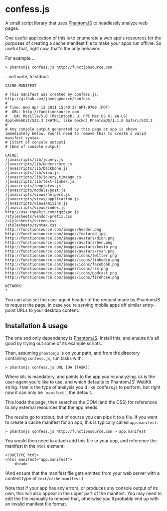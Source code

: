 # confess.js

A small script library that uses [PhantomJS](http://www.phantomjs.org/) to
headlessly analyze web pages.

One useful application of this is to enumerate a web app's resources for the
purposes of creating a cache manifest file to make your apps run offline. So
useful that, right now, that's the only behavior.

For example...

    > phantomjs confess.js http://functionsource.com

...will write, to stdout:

    CACHE MANIFEST

    # This manifest was created by confess.js, http://github.com/jamesgpearce/confess
    #
    # Time: Wed Apr 13 2011 15:40:27 GMT-0700 (PDT)
    #  URL: http://functionsource.com
    #   UA: Mozilla/5.0 (Macintosh; U; PPC Mac OS X; en-US) AppleWebKit/533.3 (KHTML, like Gecko) PhantomJS/1.1.0 Safari/533.3
    #
    # Any console output generated by this page or app is shown immediately below. You'll need to remove this to create a valid manifest syntax.
    # [Start of console output]
    # [End of console output]

    CACHE:
    /javascripts/lib/jquery.js
    /javascripts/lib/underscore.js
    /javascripts/lib/backbone.js
    /javascripts/lib/view.js
    /javascripts/lib/jquery.timeago.js
    /javascripts/lib/text-linker.js
    /javascripts/templates.js
    /javascripts/models/post.js
    /javascripts/views/helpers.js
    /javascripts/views/application.js
    /javascripts/views/mixins.js
    /javascripts/views/index.js
    http://use.typekit.com/tqz3zpc.js
    /stylesheets/vendor-prefix.css
    /stylesheets/screen.css
    /stylesheets/syntax.css
    http://functionsource.com/images/header.png
    http://functionsource.com/images/featured.jpg
    http://functionsource.com/images/avatars/dion.png
    http://functionsource.com/images/avatars/ben.png
    http://functionsource.com/images/avatars/kevin.png
    http://functionsource.com/images/avatars/ryan.png
    http://functionsource.com/images/icons/twitter.png
    http://functionsource.com/images/icons/linkedin.png
    http://functionsource.com/images/icons/facebook.png
    http://functionsource.com/images/icons/rss.png
    http://functionsource.com/images/icons/podcast.png
    http://functionsource.com/images/icons/firehose.png

    NETWORK:
    *

You can also set the user-agent header of the request made by PhantomJS to
request the page, in case you're serving mobile apps off similar entry-point
URLs to your desktop content.

## Installation & usage

The one and only dependency is [PhantomJS](http://www.phantomjs.org/). Install
this, and ensure it's all good by trying out some of its example scripts.

Then, assuming <code>phantomjs</code> is on your path, and from the directory
containing <code>confess.js</code>, run tasks with:

    > phantomjs confess.js URL [UA [TASK]]

Where <code>URL</code> is mandatory, and points to the app you're analyzing.
<code>UA</code> is the user-agent you'd like to use, and which defaults to
PhantomJS' WebKit string. <code>TASK</code> is the type of analysis you'd like
confess.js to perform, but right now it can only be <code>'manifest'</code>, the
default.

This loads the page, then searches the DOM (and the CSS) for references to any
external resources that the app needs.

The results go to stdout, but of course you can pipe it to a file. If you want
to create a cache manifest for an app, this is typically called
<code>app.manifest</code>:

    > phantomjs confess.js http://functionsource.com > app.manifest

You would then need to attach add this file to your app, and reference the
manifest in the <code>html</code> element:

    <!DOCTYPE html>
    <html manifest="app.manifest">
        <head>

(And ensure that the manifest file gets emitted from your web server with a
content type of <code>text/cache-manifest</code>.)

Note that if your app has any errors, or produces any console output of its own,
this will also appear in the upper part of the manifest. You may need to edit
the file manually to remove that, otherwise you'll probably end up with an
invalid manifest file format.